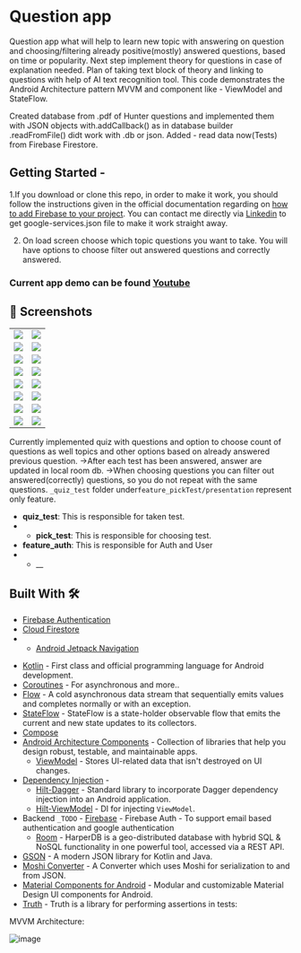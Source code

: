 Question app
=================================

Question app what will help to learn new topic with answering on question and choosing/filtering already positive(mostly) answered questions, based on time or popularity.
    Next step implement theory for questions in case of explanation needed. Plan of taking text block of theory and linking to questions with help of AI text recognition tool.
This code demonstrates the Android Architecture pattern MVVM and component like - ViewModel and StateFlow.

Created database from .pdf of Hunter questions and implemented them with JSON objects with.addCallback() as in database builder .readFromFile() didt work with .db or json.
Added - read data now(Tests) from Firebase Firestore.



Getting Started - 
---------------
1.If you download or clone this repo, in order to make it work, you should follow the instructions given in the official documentation regarding on [how to add Firebase to your project](https://firebase.google.com/docs/android/setup).
You can contact me directly via [Linkedin](https://www.linkedin.com/in/edgars-sin%C4%81ts-ba5864164/) to get google-services.json file to make it work straight away.

2. On load screen choose which topic questions you want to take. You will have options to choose filter out answered questions and correctly answered.


### Current app demo can be found  [Youtube](https://youtu.be/vQE1SkwBLQ4)
## 📸 Screenshots

|||
|:----------------------------------------:|:-----------------------------------------: |
|![](media/1.png) | ![](media/2.png) |
|![](media/3.png)|![](media/4.png)|
|![](media/5.png) | ![](media/6.png)    |
| ![](media/7.png) | ![](media/8.png)    | 
| ![](media/9.png)      | ![](media/10.png)  |
| ![](media/11.png)  |![](media/12.png)      |
|![](media/13.png)  |![](media/14.png)  |
|![](media/16.png)  |![](media/17.png)  |



Currently implemented quiz with questions and option to choose count of questions as well topics and other options based on already answered previous question.
->After each test has been answered, answer are updated in local room db.
->When choosing questions you can filter out answered(correctly) questions, so you do not repeat with the same questions.
```_quiz_test``` folder under```feature_pickTest/presentation``` represent only feature.

- __quiz_test__: This is responsible for taken test.
- - __pick_test__: This is responsible for choosing test.
- __feature_auth__: This is responsible for Auth and User 
- - __ 


## Built With 🛠
 * [Firebase Authentication](https://firebase.google.com/docs/auth)
* [Cloud Firestore](https://firebase.google.com/docs/firestore)
* * [Android Jetpack Navigation](https://developer.android.com/guide/navigation)
- [Kotlin](https://kotlinlang.org/) - First class and official programming language for Android development.
- [Coroutines](https://kotlinlang.org/docs/reference/coroutines-overview.html) - For asynchronous and more..
- [Flow](https://kotlin.github.io/kotlinx.coroutines/kotlinx-coroutines-core/kotlinx.coroutines.flow/-flow/) - A cold asynchronous data stream that sequentially emits values and completes normally or with an exception.
- [StateFlow](https://developer.android.com/kotlin/flow/stateflow-and-sharedflow) - StateFlow is a state-holder observable flow that emits the current and new state updates to its collectors.
- [Compose](https://developer.android.com/jetpack/compose)
- [Android Architecture Components](https://developer.android.com/topic/libraries/architecture) - Collection of libraries that help you design robust, testable, and maintainable apps.
    - [ViewModel](https://developer.android.com/topic/libraries/architecture/viewmodel) - Stores UI-related data that isn't destroyed on UI changes.
- [Dependency Injection](https://developer.android.com/training/dependency-injection) -
    - [Hilt-Dagger](https://dagger.dev/hilt/) - Standard library to incorporate Dagger dependency injection into an Android application.
    - [Hilt-ViewModel](https://developer.android.com/training/dependency-injection/hilt-jetpack) - DI for injecting `ViewModel`.
- Backend
    ```_TODO```  - [Firebase](https://firebase.google.com) 
        - Firebase Auth - To support email based authentication and google authentication
    - [Room](https://harperdb.io) -  HarperDB is a geo-distributed database with hybrid SQL & NoSQL functionality in one powerful tool, accessed via a REST API.
- [GSON](https://github.com/square/moshi) - A modern JSON library for Kotlin and Java.
- [Moshi Converter](https://github.com/square/retrofit/tree/master/retrofit-converters/gson) - A Converter which uses Moshi for serialization to and from JSON.
- [Material Components for Android](https://github.com/material-components/material-components-android) - Modular and customizable Material Design UI components for Android.
- [Truth](https://github.com/google/truth) - Truth is a library for performing assertions in tests:

MVVM Architecture: 

![image](https://user-images.githubusercontent.com/24652033/227798887-b5586e16-3d4e-48d1-91a2-83b782c902e2.png)

